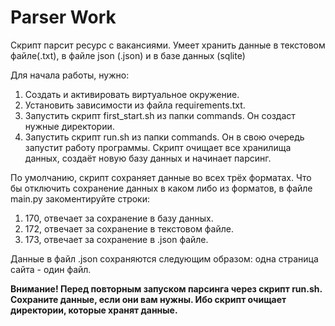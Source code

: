 # Parser Work

Скрипт парсит ресурс с вакансиями. Умеет хранить данные в текстовом файле(.txt), в файле json (.json) и в базе данных (sqlite)

Для начала работы, нужно:
1. Создать и активировать виртуальное окружение.
2. Установить зависимости из файла requirements.txt.
3. Запустить скрипт first_start.sh из папки commands. Он создаст нужные директории.
4. Запустить скрипт run.sh из папки commands. Он в свою очередь запустит работу программы. Скрипт очищает все хранилища данных, создаёт новую базу данных и начинает парсинг.

По умолчанию, скрипт сохраняет данные во всех трёх форматах. Что бы отключить сохранение данных в каком либо из форматов, в файле main.py закоментируйте строки:
1. 170, отвечает за сохранение в базу данных. 
2. 172, отвечает за сохранение в текстовом файле.
3. 173, отвечает за сохранение в .json файле.

Данные в файл .json сохраняются следующим образом: одна страница сайта - один файл.

****Внимание! Перед повторным запуском парсинга через скрипт run.sh. Сохраните данные, если они вам нужны. Ибо скрипт очищает директории, которые хранят данные.****
